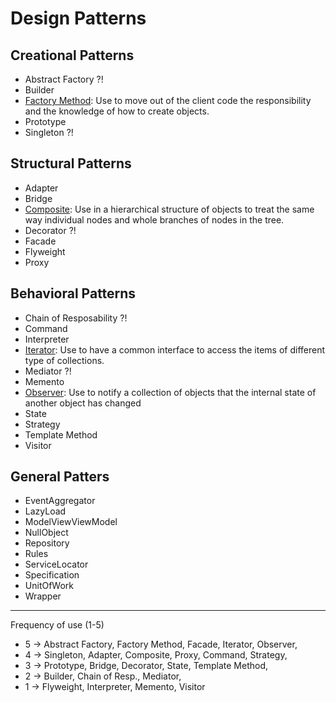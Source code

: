 # Design Patterns

## Creational Patterns

-   Abstract Factory ?!
-   Builder
-   [Factory Method](https://github.com/osotorrio/designpatterns/tree/master/GangOfFour.Patterns/Creational/FactoryMethod): Use to move out of the client code the responsibility and the knowledge of how to create objects.
-   Prototype
-   Singleton ?!

## Structural Patterns

-   Adapter
-   Bridge
-   [Composite](https://github.com/osotorrio/designpatterns/tree/master/GangOfFour.Patterns/Structural/Composite): Use in a hierarchical structure of objects to treat the same way individual nodes and whole branches of nodes in the tree.
-   Decorator ?!
-   Facade
-   Flyweight
-   Proxy

## Behavioral Patterns

-   Chain of Resposability ?!
-   Command
-   Interpreter
-   [Iterator](https://github.com/osotorrio/designpatterns/tree/master/GangOfFour.Patterns/Behavioral/Iterator): Use to have a common interface to access the items of different type of collections.
-   Mediator ?!
-   Memento
-   [Observer](https://github.com/osotorrio/designpatterns/tree/master/GangOfFour.Patterns/Behavioral/Observer): Use to notify a collection of objects that the internal state of another object has changed
-   State
-   Strategy
-   Template Method
-   Visitor

## General Patters

-   EventAggregator
-   LazyLoad
-   ModelViewViewModel
-   NullObject
-   Repository
-   Rules
-   ServiceLocator
-   Specification
-   UnitOfWork
-   Wrapper

---

Frequency of use (1-5)

-   5 -> Abstract Factory, Factory Method, Facade, Iterator, Observer,
-   4 -> Singleton, Adapter, Composite, Proxy, Command, Strategy,
-   3 -> Prototype, Bridge, Decorator, State, Template Method,
-   2 -> Builder, Chain of Resp., Mediator,
-   1 -> Flyweight, Interpreter, Memento, Visitor
